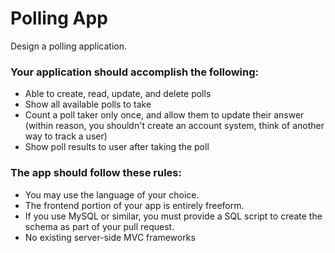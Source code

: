 # Polling App
Design a polling application.

### Your application should accomplish the following:
* Able to create, read, update, and delete polls
* Show all available polls to take
* Count a poll taker only once, and allow them to update their answer (within reason, you shouldn't create an account system, think of another way to track a user)
* Show poll results to user after taking the poll

### The app should follow these rules:
* You may use the language of your choice.
* The frontend portion of your app is entirely freeform.
* If you use MySQL or similar, you must provide a SQL script to create the schema as part of your pull request.
* No existing server-side MVC frameworks
